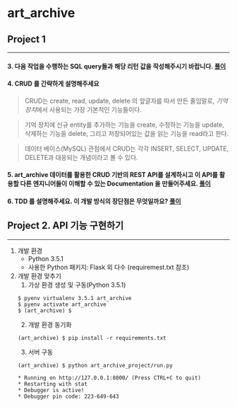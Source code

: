 # art_archive

## Project 1
----
#### 3. 다음 작업을 수행하는 SQL query들과 해당 리턴 값을 작성해주시기 바랍니다. [풀이](https://github.com/paulsoh/art_archive/blob/master/sections/section3.md)

#### 4. CRUD 를 간략하게 설명해주세요

  > CRUD는 create, read, update, delete 의 앞글자를 따서 만든 줄임말로, *기억장치*에서 사용되는 가장 기본적인 기능들이다.

  > 기억 장치에 신규 entity를 추가하는 기능을 create,
  > 수정하는 기능을 update,
  > 삭제하는 기능을 delete,
  > 그리고 저장되어있는 값을 읽는 기능을 read라고 한다.

  > 데이터 베이스(MySQL) 관점에서 CRUD는 각각 INSERT, SELECT, UPDATE, DELETE과 대응되는 개념이라고 볼 수 있다.

#### 5. art_archive 데이터를 활용한 CRUD 기반의 REST API를 설계하시고 이 API를 활용할 다른 엔지니어들이 이해할 수 있는 Documentation 을 만들어주세요. [풀이](https://github.com/paulsoh/art_archive/blob/master/sections/section5/section5.md)

#### 6. TDD 를 설명해주세요. 이 개발 방식의 장단점은 무엇일까요? [풀이](https://github.com/paulsoh/art_archive/blob/master/sections/section6.md)

## Project 2. API 기능 구현하기
----
1. 개발 환경
    * Python 3.5.1
    * 사용한 Python 패키지: Flask 외 다수 (requiremest.txt 참조)
2. 개발 환경 맞추기
    1. 가상 환경 생성 및 구동(Python 3.5.1)
      ```
      $ pyenv virtualenv 3.5.1 art_archive
      $ pyenv activate art_archive
      $ (art_archive) $
      ```
    2. 개발 환경 동기화
      ```
      (art_archive) $ pip install -r requirements.txt
      ```
    3. 서버 구동
      ```
      (art_archive) $ python art_archive_project/run.py
      ```
      ```
      * Running on http://127.0.0.1:8000/ (Press CTRL+C to quit)
      * Restarting with stat
      * Debugger is active!
      * Debugger pin code: 223-649-643
      ```
